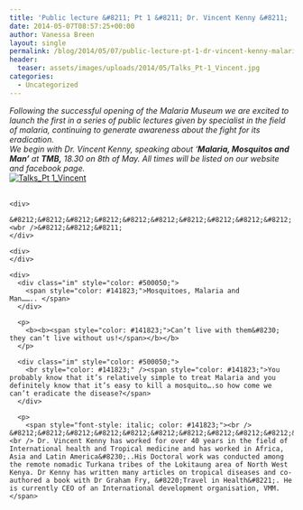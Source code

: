 ```yaml
---
title: 'Public lecture &#8211; Pt 1 &#8211; Dr. Vincent Kenny &#8211;  &#8216;Malaria, Mosquitos and Man&#8217; at TMB, 18.30 on 8th of May.'
date: 2014-05-07T08:57:25+00:00
author: Vanessa Breen
layout: single
permalink: /blog/2014/05/07/public-lecture-pt-1-dr-vincent-kenny-malaria-mosquitos-and-man-at-tmb-18-30-on-8th-of-may/
header:
  teaser: assets/images/uploads/2014/05/Talks_Pt-1_Vincent.jpg
categories:
  - Uncategorized
---
```

<div style="color: #222222;">
  <i>Following the successful opening of the Malaria Museum </i><i>we are excited to launch the first in a series of public lectures given by specialist in the field of malaria, continuing to generate awareness about the fight for its eradication. </i>
</div>

<div style="color: #222222;">
</div>

<div style="color: #222222;">
  <i>We begin with Dr. Vincent Kenny, speaking about &#8216;<strong>Malaria, Mosquitos and Man&#8217;</strong> at <strong>TMB,</strong> <a>18.30 on <span class="aBn" data-term="goog_440107399"><span class="aQJ">8th of May</span></span></a>. All times will be listed on our website and facebook page. </i>
</div>

<div style="color: #222222;">
</div>

<div style="color: #222222;">
  <a href="{{ base }}/assets/images/uploads/2014/05/Talks_Pt-1_Vincent.jpg"><img class="alignnone" src="{{ base }}/assets/images/uploads/2014/05/Talks_Pt-1_Vincent.jpg" alt="Talks_Pt 1_Vincent" /></a>
</div>

<div style="color: #222222;">
  <div style="color: #222222;">
    <div>
      <i> </i>
    </div>
    
    <div>
      &#8212;&#8212;&#8212;&#8212;&#8212;&#8212;&#8212;&#8212;&#8212;&#8212;<wbr />&#8212;&#8212;&#8211;
    </div>
    
    <div>
    </div>
    
    <div>
      <div class="im" style="color: #500050;">
        <span style="color: #141823;">Mosquitoes, Malaria and Man…….. </span>
      </div>
      
      <p>
        <b><b><span style="color: #141823;">Can’t live with them&#8230; they can’t live without us!</span></b></b>
      </p>
      
      <div class="im" style="color: #500050;">
        <br style="color: #141823;" /><span style="color: #141823;">You probably know that it’s relatively simple to treat Malaria and you definitely know that it’s easy to kill a mosquito….so how come we can’t eradicate the disease?</span>
      </div>
      
      <p>
        <span style="font-style: italic; color: #141823;"><br /> &#8212;&#8212;&#8212;&#8212;&#8212;&#8212;&#8212;&#8212;&#8212;&#8212;&#8212;&#8212;-<br /> Dr. Vincent Kenny has worked for over 40 years in the field of International health and Tropical medicine and has worked in Africa, Asia and Latin America&#8230;..His Doctoral work was conducted among the remote nomadic Turkana tribes of the Lokitaung area of North West Kenya. Dr Kenny has written many articles on tropical diseases and co-authored a book with Dr Graham Fry, &#8220;Travel in Health&#8221;. He is currently CEO of an International development organisation, VMM.</span>